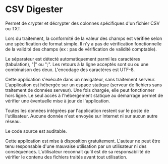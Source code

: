 # CSV Digester

Permet de crypter et décrypter des colonnes spécifiques d'un fichier CSV ou TXT.

Lors du traitement, la conformité de la valeur des champs est vérifiée selon une spécification de format simple.
Il n'y a pas de vérification fonctionnelle de la validité des champs (ex : pas de vérification de validité comptable).

Le séparateur est détecté automatiquement parmi les caractères <TAB> (tabulation), "|" ou ";".
Les retours à la ligne acceptés sont <CR> ou <LF> ou une combinaison des deux.
L'encodage des caractères est UTF-8.

Cette application s'exécute dans un navigateur, sans traitement serveur.
L'application est hébergée sur un espace statique (serveur de fichiers sans traitement de données serveur).
Une fois chargée, elle peut fonctionner hors ligne.
Le seul accès à l'hébergement statique au démarrage permet de vérifier une éventuelle mise à jour de l'application.

Toutes les données intégrées par l'application restent sur le poste de l'utilisateur.
Aucune donnée n'est envoyée sur Internet ni sur aucun autre réseau.

Le code source est auditable.

Cette application est mise à disposition gratuitement.
L'auteur ne peut être tenu responsable d'une mauvaise utilisation par un utilisateur ni des conséquences.
L'utilisateur reconnait qu'il est de sa responsabilité de vérifier le contenu des fichiers traités avant tout utilisation.
